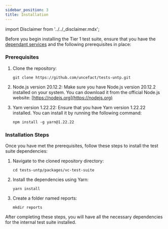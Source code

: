 ```yaml
---
sidebar_position: 3
title: Installation
---
```


import Disclaimer from '../../\_disclaimer.mdx';

<Disclaimer />

Before you begin installing the Tier 1 test suite, ensure that you have the [dependant services](/docs/mock-apps/dependent-services/) and the following prerequisites in place:

### Prerequisites

1. Clone the repository:

   ```
   git clone https://github.com/uncefact/tests-untp.git
   ```

2. Node.js version 20.12.2: Make sure you have Node.js version 20.12.2 installed on your system. You can download it from the official Node.js website: [https://nodejs.org](https://nodejs.org)

3. Yarn version 1.22.22: Ensure that you have Yarn version 1.22.22 installed. You can install it by running the following command:
   ```
   npm install -g yarn@1.22.22
   ```

### Installation Steps

Once you have met the prerequisites, follow these steps to install the test suite dependencies:

1. Navigate to the cloned repository directory:

   ```
   cd tests-untp/packages/vc-test-suite
   ```

2. Install the dependencies using Yarn:

   ```
   yarn install
   ```

3. Create a folder named reports:
   ```
   mkdir reports
   ```

After completing these steps, you will have all the necessary dependencies for the internal test suite installed.
